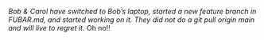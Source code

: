 
*Bob & Carol have switched to Bob’s laptop, started a new feature branch in FUBAR.md, and started working on it. They did not do a git pull origin main and will live to regret it.*
Oh no!!


